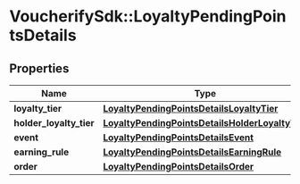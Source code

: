 # VoucherifySdk::LoyaltyPendingPointsDetails

## Properties

| Name | Type | Description | Notes |
| ---- | ---- | ----------- | ----- |
| **loyalty_tier** | [**LoyaltyPendingPointsDetailsLoyaltyTier**](LoyaltyPendingPointsDetailsLoyaltyTier.md) |  | [optional] |
| **holder_loyalty_tier** | [**LoyaltyPendingPointsDetailsHolderLoyaltyTier**](LoyaltyPendingPointsDetailsHolderLoyaltyTier.md) |  | [optional] |
| **event** | [**LoyaltyPendingPointsDetailsEvent**](LoyaltyPendingPointsDetailsEvent.md) |  | [optional] |
| **earning_rule** | [**LoyaltyPendingPointsDetailsEarningRule**](LoyaltyPendingPointsDetailsEarningRule.md) |  | [optional] |
| **order** | [**LoyaltyPendingPointsDetailsOrder**](LoyaltyPendingPointsDetailsOrder.md) |  | [optional] |

